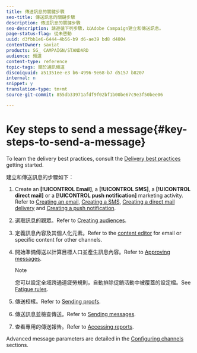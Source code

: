 ```yaml
---
title: 傳送訊息的關鍵步驟
seo-title: 傳送訊息的關鍵步驟
description: 傳送訊息的關鍵步驟
seo-description: 請遵循下列步驟，以Adobe Campaign建立和傳送訊息。
page-status-flag: 從未啓動
uuid: d3fbb1e6-6444-4b56-b9 d6-ae39 bd8 d4804
contentOwner: saviat
products: SG_ CAMPAIGN/STANDARD
audience: 頻道
content-type: reference
topic-tags: 關於通訊頻道
discoiquuid: a51351ee-e3 b6-4996-9e68-b7 d5157 b8207
internal: n
snippet: y
translation-type: tm+mt
source-git-commit: 855db33971afdf9f02bf1b00be67c9e3f50bee06

---
```



# Key steps to send a message{#key-steps-to-send-a-message}

To learn the delivery best practices, consult the [Delivery best practices](http://docs.campaign.adobe.com/doc/standard/getting_started/en/ACS_DeliveryBestPractices.html) getting started.

建立和傳送訊息的步驟如下：

1. Create an **[!UICONTROL Email]**, a **[!UICONTROL SMS]**, a **[!UICONTROL direct mail]** or a **[!UICONTROL push notification]** marketing activity. Refer to [Creating an email](../../channels/using/creating-an-email.md), [Creating a SMS](../../channels/using/creating-an-sms-message.md), [Creating a direct mail delivery](../../channels/using/creating-the-direct-mail.md) and [Creating a push notification](../../channels/using/preparing-and-sending-a-push-notification.md).
1. 選取訊息的觀眾。Refer to [Creating audiences](../../audiences/using/creating-audiences.md).
1. 定義訊息內容及其個人化元素。Refer to the [content editor](../../designing/using/about-email-content-design.md) for email or specific content for other channels.
1. 開始準備傳送以計算目標人口並產生訊息內容。Refer to [Approving messages](../../sending/using/preparing-the-send.md).

   >[!NOTE]
   >
   >您可以設定全域跨通道疲勞規則，自動排除促銷活動中被覆蓋的設定檔。See [Fatigue rules](../../administration/using/fatigue-rules.md).

1. 傳送校樣。Refer to [Sending proofs](../../sending/using/managing-test-profiles-and-sending-proofs.md#sending-proofs).
1. 傳送訊息並檢查傳送。Refer to [Sending messages](../../sending/using/confirming-the-send.md).
1. 查看專用的傳送報告。Refer to [Accessing reports](../../reporting/using/about-dynamic-reports.md).

Advanced message parameters are detailed in the [Configuring channels](../../administration/using/about-channel-configuration.md) sections.
